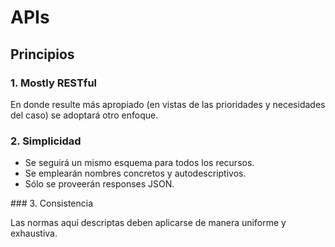 # APIs

## Principios

### 1.  Mostly RESTful

En donde resulte más apropiado (en vistas de las prioridades y necesidades del caso) se adoptará otro enfoque.

### 2. Simplicidad

- Se seguirá un mismo esquema para todos los recursos.
- Se emplearán nombres concretos y autodescriptivos.
- Sólo se proveerán responses JSON.

### 3. Consistencia

Las normas aquí descriptas deben aplicarse de manera uniforme y exhaustiva.